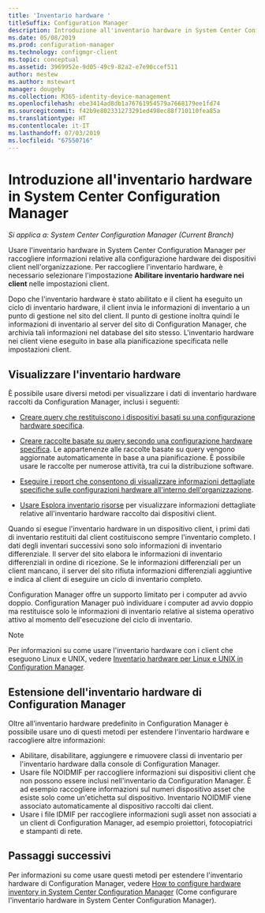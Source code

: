 ```yaml
---
title: 'Inventario hardware '
titleSuffix: Configuration Manager
description: Introduzione all'inventario hardware in System Center Configuration Manager
ms.date: 05/08/2019
ms.prod: configuration-manager
ms.technology: configmgr-client
ms.topic: conceptual
ms.assetid: 3969952e-9d05-49c9-82a2-e7e90ccef511
author: mestew
ms.author: mstewart
manager: dougeby
ms.collection: M365-identity-device-management
ms.openlocfilehash: ebe3414ad8db1a76761954579a7668179ee1fd74
ms.sourcegitcommit: f42b9e802331273291ed498ec88f710110fea85a
ms.translationtype: HT
ms.contentlocale: it-IT
ms.lasthandoff: 07/03/2019
ms.locfileid: "67550716"
---
```

# <a name="introduction-to-hardware-inventory-in-system-center-configuration-manager"></a>Introduzione all'inventario hardware in System Center Configuration Manager

*Si applica a: System Center Configuration Manager (Current Branch)*

Usare l'inventario hardware in System Center Configuration Manager per raccogliere informazioni relative alla configurazione hardware dei dispositivi client nell'organizzazione. Per raccogliere l'inventario hardware, è necessario selezionare l'impostazione **Abilitare inventario hardware nei client** nelle impostazioni client.  

 Dopo che l'inventario hardware è stato abilitato e il client ha eseguito un ciclo di inventario hardware, il client invia le informazioni di inventario a un punto di gestione nel sito del client. Il punto di gestione inoltra quindi le informazioni di inventario al server del sito di Configuration Manager, che archivia tali informazioni nel database del sito stesso. L'inventario hardware nei client viene eseguito in base alla pianificazione specificata nelle impostazioni client.  
## <a name="view-hardware-inventory"></a>Visualizzare l'inventario hardware 

 È possibile usare diversi metodi per visualizzare i dati di inventario hardware raccolti da Configuration Manager, inclusi i seguenti:  

- [Creare query che restituiscono i dispositivi basati su una configurazione hardware specifica](../../../../core/servers/manage/introduction-to-queries.md).  

- [Creare raccolte basate su query secondo una configurazione hardware specifica](../../../../core/clients/manage/collections/introduction-to-collections.md). Le appartenenze alle raccolte basate su query vengono aggiornate automaticamente in base a una pianificazione. È possibile usare le raccolte per numerose attività, tra cui la distribuzione software.

- [Eseguire i report che consentono di visualizzare informazioni dettagliate specifiche sulle configurazioni hardware all'interno dell'organizzazione](../../../../core/servers/manage/reporting.md).

- [Usare Esplora inventario risorse](../../../../core/clients/manage/inventory/use-resource-explorer-to-view-hardware-inventory.md) per visualizzare informazioni dettagliate relative all'inventario hardware raccolto dai dispositivi client.

Quando si esegue l'inventario hardware in un dispositivo client, i primi dati di inventario restituiti dal client costituiscono sempre l'inventario completo. I dati degli inventari successivi sono solo informazioni di inventario differenziale. Il server del sito elabora le informazioni di inventario differenziali in ordine di ricezione. Se le informazioni differenziali per un client mancano, il server del sito rifiuta informazioni differenziali aggiuntive e indica al client di eseguire un ciclo di inventario completo.  

 Configuration Manager offre un supporto limitato per i computer ad avvio doppio. Configuration Manager può individuare i computer ad avvio doppio ma restituisce solo le informazioni di inventario relative al sistema operativo attivo al momento dell'esecuzione del ciclo di inventario.  

> [!NOTE]  
>  Per informazioni su come usare l'inventario hardware con i client che eseguono Linux e UNIX, vedere [Inventario hardware per Linux e UNIX in Configuration Manager](../../../../core/clients/manage/inventory/hardware-inventory-for-linux-and-unix.md).  

## <a name="extending-configuration-manager-hardware-inventory"></a>Estensione dell'inventario hardware di Configuration Manager  
 Oltre all'inventario hardware predefinito in Configuration Manager è possibile usare uno di questi metodi per estendere l'inventario hardware e raccogliere altre informazioni:  

- Abilitare, disabilitare, aggiungere e rimuovere classi di inventario per l'inventario hardware dalla console di Configuration Manager.  
- Usare file NOIDMIF per raccogliere informazioni sui dispositivi client che non possono essere inclusi nell'inventario da Configuration Manager. È ad esempio raccogliere informazioni sul numeri dispositivo asset che esiste solo come un'etichetta sul dispositivo. Inventario NOIDMIF viene associato automaticamente al dispositivo raccolti dai client.  
- Usare i file IDMIF per raccogliere informazioni sugli asset non associati a un client di Configuration Manager, ad esempio proiettori, fotocopiatrici e stampanti di rete.


## <a name="next-steps"></a>Passaggi successivi
Per informazioni su come usare questi metodi per estendere l'inventario hardware di Configuration Manager, vedere [How to configure hardware inventory in System Center Configuration Manager](../../../../core/clients/manage/inventory/configure-hardware-inventory.md) (Come configurare l'inventario hardware in System Center Configuration Manager).  

